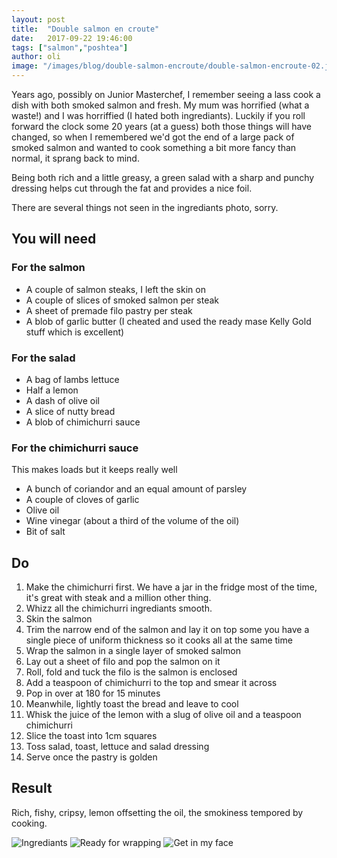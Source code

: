 ```yaml
---
layout: post
title:  "Double salmon en croute"
date:   2017-09-22 19:46:00
tags: ["salmon","poshtea"]
author: oli
image: "/images/blog/double-salmon-encroute/double-salmon-encroute-02.jpg"
---
```


Years ago, possibly on Junior Masterchef, I remember seeing a lass cook a dish with both smoked salmon and fresh.  My mum was horrified (what a waste!) and I was horriffied (I hated both ingrediants).  Luckily if you roll forward the clock some 20 years (at a guess) both those things will have changed, so when I remembered we'd got the end of a large pack of smoked salmon and wanted to cook something a bit more fancy than normal, it sprang back to mind.

Being both rich and a little greasy, a green salad with a sharp and punchy dressing helps cut through the fat and provides a nice foil.

There are several things not seen in the ingrediants photo, sorry.

## You will need

### For the salmon

* A couple of salmon steaks, I left the skin on
* A couple of slices of smoked salmon per steak
* A sheet of premade filo pastry per steak
* A blob of garlic butter (I cheated and used the ready mase Kelly Gold stuff which is excellent)

### For the salad 

* A bag of lambs lettuce
* Half a lemon
* A dash of olive oil
* A slice of nutty bread
* A blob of chimichurri sauce


### For the chimichurri sauce

This makes loads but it keeps really well

* A bunch of coriandor and an equal amount of parsley
* A couple of cloves of garlic
* Olive oil
* Wine vinegar (about a third of the volume of the oil)
* Bit of salt


## Do

1. Make the chimichurri first.  We have a jar in the fridge most of the time, it's great with steak and a million other thing.
2. Whizz all the chimichurri ingrediants smooth.
3. Skin the salmon
4. Trim the narrow end of the salmon and lay it on top some you have a single piece of uniform thickness so it cooks all at the same time
5. Wrap the salmon in a single layer of smoked salmon
6. Lay out a sheet of filo and pop the salmon on it
7. Roll, fold and tuck the filo is the salmon is enclosed
8. Add a teaspoon of chimichurri to the top and smear it across  
9. Pop in over at 180 for 15 minutes
10. Meanwhile, lightly toast the bread and leave to cool
11. Whisk the juice of the lemon with a slug of olive oil and a teaspoon chimichurri
12. Slice the toast into 1cm squares
13. Toss salad, toast, lettuce and salad dressing
14. Serve once the pastry is golden

## Result

Rich, fishy, cripsy, lemon offsetting the oil, the smokiness tempored by cooking. 


![Ingrediants](/images/blog/double-salmon-encroute/double-salmon-encroute-00.jpg)
![Ready for wrapping](/images/blog/double-salmon-encroute/double-salmon-encroute-01.jpg)
![Get in my face](/images/blog/double-salmon-encroute/double-salmon-encroute-02.jpg)
